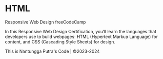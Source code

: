 # HTML

Responsive Web Design freeCodeCamp

In this Responsive Web Design Certification, you'll learn the languages that developers use to build webpages: HTML (Hypertext Markup Language) for content, and CSS (Cascading Style Sheets) for design.

This is Nantungga Putra's Code | &copy;2023-2024
